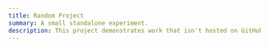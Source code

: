 ```yaml
---
title: Random Project
summary: A small standalone experiment.
description: This project demonstrates work that isn't hosted on GitHub but still deserves a spotlight.
---
```

